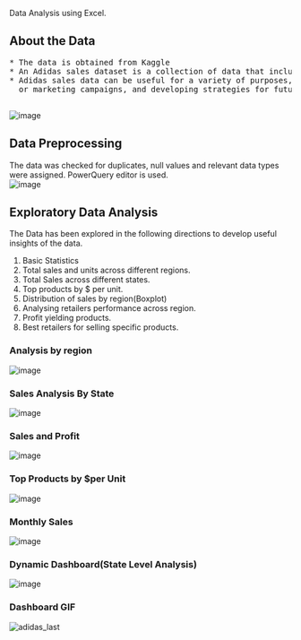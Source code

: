 Data Analysis using Excel. 

## About the Data	

<pre>
* The data is obtained from Kaggle 
* An Adidas sales dataset is a collection of data that includes information on the sales of Adidas products.
* Adidas sales data can be useful for a variety of purposes, such as analyzing sales trends, identifying successful products 
  or marketing campaigns, and developing strategies for future sales. 
	
</pre>


![image](https://github.com/pooja614/Data-Analytics/assets/69869583/e9bbb196-f4b2-4dbc-af3c-71df402e986e)


## Data Preprocessing 
The data was checked for duplicates, null values and relevant data types were assigned. 
PowerQuery editor is used.  
![image](https://github.com/pooja614/Data-Analytics/assets/69869583/9d6fbc82-c22c-4d61-9432-d7b19265ce80)


## Exploratory Data Analysis
The Data has been explored in the following directions to develop useful insights of the data. 
1. Basic Statistics
2. Total sales and units across different regions.
3. Total Sales across different states.
4. Top products by $ per unit.
5. Distribution of sales by region(Boxplot)
6. Analysing retailers performance across region.
7. Profit yielding products.
8. Best retailers for selling specific products.  

### Analysis by region 
![image](https://github.com/pooja614/Data-Analytics/assets/69869583/0499f2b8-91e5-4203-be14-3a035e4ab452)
### Sales Analysis By State
![image](https://github.com/pooja614/Data-Analytics/assets/69869583/69b5c11a-71b7-4c2e-9628-1b8465fcd2f4) 

### Sales and Profit 
![image](https://github.com/pooja614/Data-Analytics/assets/69869583/8d5f5141-a252-4f1f-9572-b9252cabbc73)

### Top Products by $per Unit
![image](https://github.com/pooja614/Data-Analytics/assets/69869583/c703500a-db68-4d63-985c-b2469b4dba58) 

### Monthly Sales
![image](https://github.com/pooja614/Data-Analytics/assets/69869583/179b322b-ae1f-4e40-83fd-9fb8d2e149f3) 

### Dynamic Dashboard(State Level Analysis)
![image](https://github.com/pooja614/Data-Analytics/assets/69869583/e3cae992-aae0-4b3f-94c1-bff13ad4c3fb) 
### Dashboard GIF
![adidas_last](https://github.com/pooja614/Data-Analytics/assets/69869583/88fbc442-2af7-44bc-a5d5-247925b2b88d)

